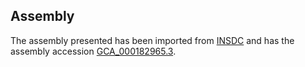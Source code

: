 
Assembly
--------

The assembly presented has been imported from 
[INSDC](http://www.insdc.org) and has the assembly accession
[GCA\_000182965.3](http://www.ebi.ac.uk/ena/data/view/GCA_000182965.3).

